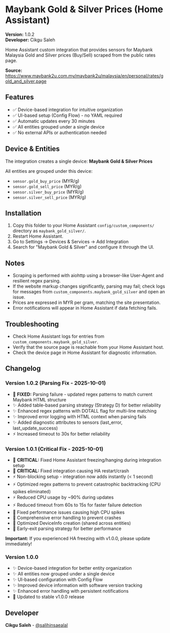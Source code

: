 # Maybank Gold & Silver Prices (Home Assistant)

**Version:** 1.0.2  
**Developer:** Cikgu Saleh

Home Assistant custom integration that provides sensors for Maybank Malaysia Gold and Silver prices (Buy/Sell) scraped from the public rates page.

**Source:** https://www.maybank2u.com.my/maybank2u/malaysia/en/personal/rates/gold_and_silver.page

## Features
- ✅ Device-based integration for intuitive organization
- ✅ UI-based setup (Config Flow) - no YAML required
- ✅ Automatic updates every 30 minutes
- ✅ All entities grouped under a single device
- ✅ No external APIs or authentication needed

## Device & Entities

The integration creates a single device: **Maybank Gold & Silver Prices**

All entities are grouped under this device:
- `sensor.gold_buy_price` (MYR/g)
- `sensor.gold_sell_price` (MYR/g)
- `sensor.silver_buy_price` (MYR/g)
- `sensor.silver_sell_price` (MYR/g)

## Installation
1. Copy this folder to your Home Assistant `config/custom_components/` directory as `maybank_gold_silver/`.
2. Restart Home Assistant.
3. Go to Settings → Devices & Services → Add Integration
4. Search for "Maybank Gold & Silver" and configure it through the UI.

## Notes
- Scraping is performed with aiohttp using a browser-like User-Agent and resilient regex parsing.
- If the website markup changes significantly, parsing may fail; check logs for messages from `custom_components.maybank_gold_silver` and open an issue.
- Prices are expressed in MYR per gram, matching the site presentation.
- Error notifications will appear in Home Assistant if data fetching fails.

## Troubleshooting
- Check Home Assistant logs for entries from `custom_components.maybank_gold_silver`.
- Verify that the source page is reachable from your Home Assistant host.
- Check the device page in Home Assistant for diagnostic information.

## Changelog

### Version 1.0.2 (Parsing Fix - 2025-10-01)
- 🐛 **FIXED:** Parsing failure - updated regex patterns to match current Maybank HTML structure
- ✨ Added table-based parsing strategy (Strategy D) for better reliability
- ✨ Enhanced regex patterns with DOTALL flag for multi-line matching
- ✨ Improved error logging with HTML context when parsing fails
- ✨ Added diagnostic attributes to sensors (last_error, last_update_success)
- ⚡ Increased timeout to 30s for better reliability

### Version 1.0.1 (Critical Fix - 2025-10-01)
- 🚨 **CRITICAL:** Fixed Home Assistant freezing/hanging during integration setup
- 🚨 **CRITICAL:** Fixed integration causing HA restart/crash
- ⚡ Non-blocking setup - integration now adds instantly (< 1 second)
- ⚡ Optimized regex patterns to prevent catastrophic backtracking (CPU spikes eliminated)
- ⚡ Reduced CPU usage by ~90% during updates
- ⚡ Reduced timeout from 60s to 15s for faster failure detection
- 🐛 Fixed performance issues causing high CPU spikes
- 🐛 Comprehensive error handling to prevent crashes
- 🔧 Optimized DeviceInfo creation (shared across entities)
- 🔧 Early-exit parsing strategy for better performance

**Important:** If you experienced HA freezing with v1.0.0, please update immediately!

### Version 1.0.0
- ✨ Device-based integration for better entity organization
- ✨ All entities now grouped under a single device
- ✨ UI-based configuration with Config Flow
- ✨ Improved device information with software version tracking
- ✨ Enhanced error handling with persistent notifications
- 🔧 Updated to stable v1.0.0 release

## Developer
**Cikgu Saleh** - [@salihinsaealal](https://github.com/salihinsaealal)
